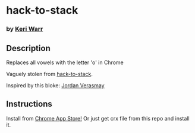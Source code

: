 # hack-to-stack
### by [Keri Warr](https://github.com/keriwarr)

## Description
Replaces all vowels with the letter 'o' in Chrome

Vaguely stolen from [hack-to-stack](https://github.com/elvinyung/hack-to-stack).

Inspired by this bloke: [Jordan Verasmay](https://github.com/jordanverasamy)

## Instructions
Install from [Chrome App Store!](https://chrome.google.com/webstore/detail/jordobordo/nfgjijmjfoflnlpocdodcnhbplecnick)
Or just get crx file from this repo and install it.
